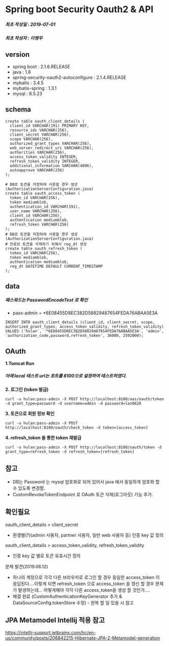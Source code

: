 Spring boot Security Oauth2 & API
==========================================
##### 최초 작성일 : 2019-07-01
##### 최초 작성자 : 이병무

version
------
- spring boot : 2.1.6.RELEASE
- java : 1.8
- spring-security-oauth2-autoconfigure : 2.1.4.RELEASE
- mybatis : 3.4.5
- mybatis-spring : 1.3.1
- mysql : 8.5.23

schema
------
```
create table oauth_client_details (
  client_id VARCHAR(191) PRIMARY KEY,
  resource_ids VARCHAR(256),
  client_secret VARCHAR(256),
  scope VARCHAR(256),
  authorized_grant_types VARCHAR(256),
  web_server_redirect_uri VARCHAR(256),
  authorities VARCHAR(256),
  access_token_validity INTEGER,
  refresh_token_validity INTEGER,
  additional_information VARCHAR(4096),
  autoapprove VARCHAR(256)
);

# DB로 토큰을 저장하여 사용할 경우 생성(AuthorizationServerConfiguration.java)
create table oauth_access_token (
  token_id VARCHAR(256),
  token mediumblob,
  authentication_id VARCHAR(191),
  user_name VARCHAR(256),
  client_id VARCHAR(256),
  authentication mediumblob,
  refresh_token VARCHAR(256)
);
# DB로 토큰을 저장하여 사용할 경우 생성(AuthorizationServerConfiguration.java)
# 만료된 토큰을 삭제하기 위해서 reg_dt 생성
create table oauth_refresh_token (
  token_id VARCHAR(256),
  token mediumblob,
  authentication mediumblob,
  reg_dt DATETIME DEFAULT CURRENT_TIMESTAMP
);
```

data
------
##### 패스워드는 PasswordEncodeTest 로 확인
- pass-admin = *6E08455D8EC382D58829487654FEDA76ABAA5E3A
```
INSERT INTO oauth_client_details (client_id, client_secret, scope, authorized_grant_types, access_token_validity, refresh_token_validity)
VALUES ('hulan', '*6E08455D8EC382D58829487654FEDA76ABAA5E3A', 'admin', 'authorization_code,password,refresh_token', 36000, 2592000);
```

OAuth
-----
**1.Tomcat Run**
##### 아래 local 테스트 url는 포트를 8100으로 설정하여 테스트하였다.

**2. 로그인 (token 발급)**
```
curl -u hulan:pass-admin -X POST http://localhost:8100/aas/oauth/token -d grant_type=password -d username=admin -d password=lan0628
```

**3. 토큰으로 회원 정보 확인**
```
curl -u hulan:pass-admin -X POST http://localhost:8100/oauth/check_token -d token=[access_token]
```

**4. refresh_token 을 통한 token 재발급**
```
curl -u hulan:pass-admin -X POST http://localhost:8100/oauth/token -d grant_type=refresh_token -d refresh_token=[refresh_token]
```

참고
----
- DB는 Password 는 mysql 암호화로 되어 있어서 java 에서 동일하게 암호화 할 수 있도록 변경함.
- CustomRevokeTokenEndpoint 로 OAuth 토큰 삭제(로그아웃) 기능 추가.

확인필요
--------
oauth_client_details > client_secret
- 환경별(?)(admin 사용자, partner 사용자, 일반 web 사용자 등) 인증 key 값 정의

oauth_client_details > access_token_validity,  refresh_token_validity 
- 인증 key 값 별로 토큰 유효시간 정의

문제 발견(2019.06.12)
- 하나의 계정으로 각각 다른 브라우저로 로그인 할 경우 동일한 access_token 이 응답된다....이렇게 되면 refresh_token 으로 access_token 을 갱신 할 경우 문제가 발생하는데... 어떻게해야 각각 다른 access_token을 생성 할 것인가....
- 해결 완료 (CustomAuthenticationKeyGenerator 추가 & DataSourceConfig.tokenStore 수정) - 원복 할 일 있을 시 참고 


JPA Metamodel Intellij 적용 참고
----
https://intellij-support.jetbrains.com/hc/en-us/community/posts/206842215-Hibernate-JPA-2-Metamodel-generation

